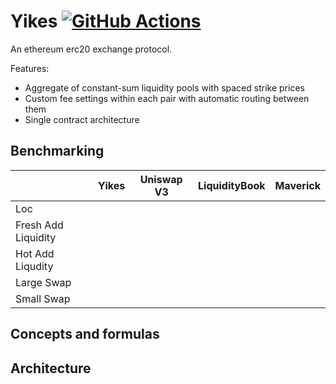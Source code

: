 # Yikes [![GitHub Actions][gha-badge]][gha]

[gha]: https://github.com/kyscott18/ilrta/actions
[gha-badge]: https://github.com/kyscott18/ilrta/actions/workflows/main.yml/badge.svg

An ethereum erc20 exchange protocol.

Features:

- Aggregate of constant-sum liquidity pools with spaced strike prices
- Custom fee settings within each pair with automatic routing between them
- Single contract architecture

## Benchmarking

|                   |Yikes   |Uniswap V3|LiquidityBook|Maverick|
|-------------------|--------|----------|-------------|--------|
|Loc                |        |          |             |        |
|Fresh Add Liquidity|        |          |             |        |
|Hot Add Liqudity   |        |          |             |        |
|Large Swap         |        |          |             |        |
|Small Swap         |        |          |             |        |

## Concepts and formulas

## Architecture
